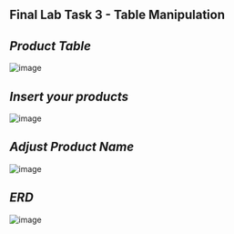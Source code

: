 ## Final Lab Task 3 - Table Manipulation

## ***Product Table***

![image](https://github.com/user-attachments/assets/1b3b494d-66ce-432e-9821-6003a66d86d2)

## ***Insert your products***

![image](https://github.com/user-attachments/assets/abfd50d4-cddc-4965-8582-8586b0ee35c0)

## ***Adjust Product Name***

![image](https://github.com/user-attachments/assets/cb111c72-b791-421d-88ed-76429bf0ba5d)

## ***ERD***

![image](https://github.com/user-attachments/assets/4141f9e2-f1be-4c86-a5d9-c4ba680c432d)


